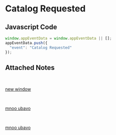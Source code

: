 # Catalog Requested

### 

## Javascript Code
```js
window.appEventData = window.appEventData || [];
appEventData.push({
  "event": "Catalog Requested"
});
```





## Attached Notes

<p>&nbsp;</p>
<p><a title="new window" href="https://cdna.artstation.com/p/assets/images/images/001/810/966/large/lee-bowditch-lee-fat-man.jpg?1453114334" target="_blank" rel="noopener">new window</a></p>
<p>&nbsp;</p>
<p><a title="mnoo ubavo" href="https://cdna.artstation.com/p/assets/images/images/001/810/966/large/lee-bowditch-lee-fat-man.jpg?1453114334" target="_blank" rel="noopener">mnoo ubavo</a></p>
<p>&nbsp;</p>
<p><a title="mnoo ubavo" href="https://cdna.artstation.com/p/assets/images/images/001/810/966/large/lee-bowditch-lee-fat-man.jpg?1453114334">mnoo ubavo</a></p>
<p>&nbsp;</p>
<p>&nbsp;</p>
<p><img src="https://images.ctfassets.net/hrltx12pl8hq/4plHDVeTkWuFMihxQnzBSb/aea2f06d675c3d710d095306e377382f/shutterstock_554314555_copy.jpg" alt="" /></p>
<p>&nbsp;</p>
<p>&nbsp;</p>
<p>&nbsp;</p>
<p>&nbsp;</p>
<p>&nbsp;</p>
<p>&nbsp;</p>
<p>&nbsp;</p>
<p><img src="https://helpx.adobe.com/content/dam/help/en/photoshop/using/convert-color-image-black-white/jcr_content/main-pars/before_and_after/image-before/Landscape-Color.jpg" alt="" /></p>